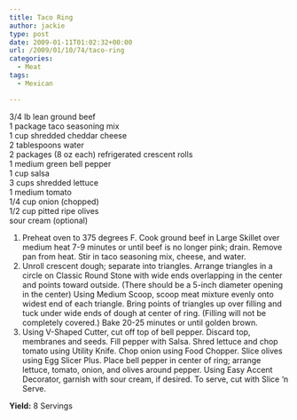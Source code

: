 ```yaml
---
title: Taco Ring
author: jackie
type: post
date: 2009-01-11T01:02:32+00:00
url: /2009/01/10/74/taco-ring
categories:
  - Meat
tags:
  - Mexican

---
```

3/4 lb lean ground beef  
1 package taco seasoning mix  
1 cup shredded cheddar cheese  
2 tablespoons water  
2 packages (8 oz each) refrigerated crescent rolls  
1 medium green bell pepper  
1 cup salsa  
3 cups shredded lettuce  
1 medium tomato  
1/4 cup onion (chopped)  
1/2 cup pitted ripe olives  
sour cream (optional)

  1. Preheat oven to 375 degrees F. Cook ground beef in Large Skillet over medium heat 7-9 minutes or until beef is no longer pink; drain. Remove pan from heat. Stir in taco seasoning mix, cheese, and water.
  2. Unroll crescent dough; separate into triangles. Arrange triangles in a circle on Classic Round Stone with wide ends overlapping in the center and points toward outside. (There should be a 5-inch diameter opening in the center) Using Medium Scoop, scoop meat mixture evenly onto widest end of each triangle. Bring points of triangles up over filling and tuck under wide ends of dough at center of ring. (Filling will not be completely covered.) Bake 20-25 minutes or until golden brown.
  3. Using V-Shaped Cutter, cut off top of bell pepper. Discard top, membranes and seeds. Fill pepper with Salsa. Shred lettuce and chop tomato using Utility Knife. Chop onion using Food Chopper. Slice olives using Egg Slicer Plus. Place bell pepper in center of ring; arrange lettuce, tomato, onion, and olives around pepper. Using Easy Accent Decorator, garnish with sour cream, if desired. To serve, cut with Slice &#8216;n Serve.

**Yield:** 8 Servings